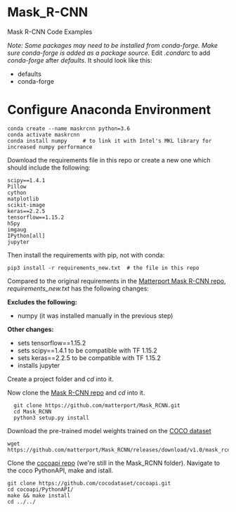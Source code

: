 # Mask_R-CNN
Mask R-CNN Code Examples

*Note: Some packages may need to be installed from conda-forge. Make sure conda-forge is added as a package source.* Edit *.condarc* to add *conda-forge* after *defaults*. It should look like this:
- defaults
- conda-forge

# Configure Anaconda Environment
    conda create --name maskrcnn python=3.6
    conda activate maskrcnn
    conda install numpy     # to link it with Intel's MKL library for increased numpy performance
    
Download the requirements file in this repo or create a new one which should include the following:

    scipy==1.4.1
    Pillow
    cython
    matplotlib
    scikit-image
    keras==2.2.5
    tensorflow==1.15.2
    h5py
    imgaug
    IPython[all]
    jupyter
    
 Then install the requirements with pip, not with conda:
 
    pip3 install -r requirements_new.txt  # the file in this repo

Compared to the original requirements in the [Matterport Mask R-CNN repo](https://github.com/matterport/Mask_RCNN), *requirements_new.txt* has the following changes:

**Excludes the following:**

- numpy (it was installed manually in the previous step) 

**Other changes:**

- sets tensorflow==1.15.2
- sets scipy==1.4.1 to be compatible with TF 1.15.2
- sets keras==2.2.5 to be compatible with TF 1.15.2
- installs jupyter

Create a project folder and *cd* into it.

Now clone the [Mask R-CNN repo](https://github.com/matterport/Mask_RCNN) and *cd* into it.

      git clone https://github.com/matterport/Mask_RCNN.git
      cd Mask_RCNN
      python3 setup.py install
Download the pre-trained model weights trained on the [COCO dataset](https://cocodataset.org/)

    wget https://github.com/matterport/Mask_RCNN/releases/download/v1.0/mask_rcnn_coco.h5

Clone the [cocoapi repo](https://github.com/cocodataset/cocoapi) (we're still in the Mask_RCNN folder). Navigate to the coco PythonAPI, make and istall.

    git clone https://github.com/cocodataset/cocoapi.git
    cd cocoapi/PythonAPI/
    make && make install
    cd ../../
